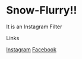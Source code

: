 # Snow-Flurry!!

It is an Instagram Filter 

Links

[Instagram](https://www.instagram.com/ar/1341911229592180/)
[Facebook](https://www.facebook.com/fbcameraeffects/tryit/1341911229592180/)
